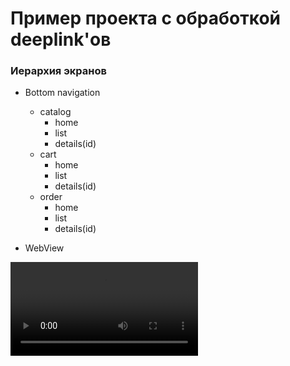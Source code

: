 # Пример проекта с обработкой deeplink'ов

### Иерархия экранов

* Bottom navigation
    * catalog
        * home
        * list
        * details(id)
    * cart
        * home
        * list
        * details(id)
    * order
        * home
        * list
        * details(id)

* WebView

![Пример](example.mov)